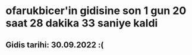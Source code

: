 # ofarukbicer'in gidisine son 1 gun 20 saat 28 dakika 33 saniye kaldi

## Gidis tarihi: 30.09.2022 :(